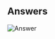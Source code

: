 ## Answers

![Answer](https://github.com/chboeh/MsftEntropy/blob/master/Training/Pictures/KQLInvestigation_8_A.png)